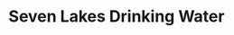 ---
title: "Seven Lakes Drinking Water"
url: /san-pablo/seven-lakes-drinking-water/
shop: Wasser
---